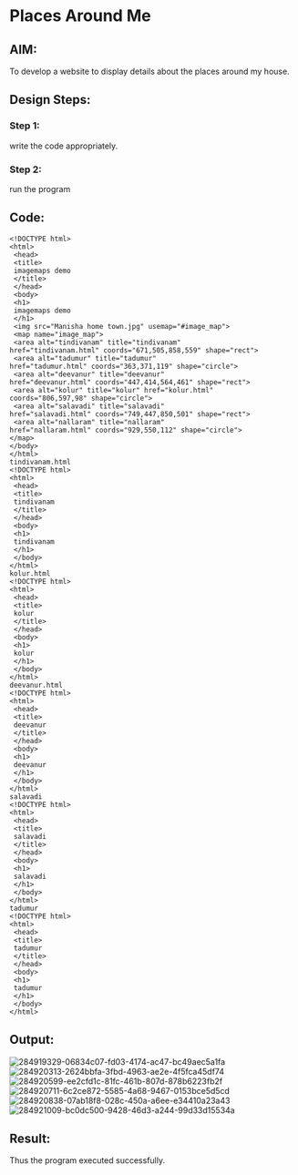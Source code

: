 # Places Around Me
## AIM:
To develop a website to display details about the places around my house.
## Design Steps:

### Step 1:
write the code appropriately.
### Step 2:
run the program
## Code:
```
<!DOCTYPE html>
<html>
 <head>
 <title>
 imagemaps demo
 </title>
 </head>
 <body>
 <h1>
 imagemaps demo
 </h1>
 <img src="Manisha home town.jpg" usemap="#image_map">
 <map name="image_map">
 <area alt="tindivanam" title="tindivanam"
href="tindivanam.html" coords="671,505,858,559" shape="rect">
 <area alt="tadumur" title="tadumur"
href="tadumur.html" coords="363,371,119" shape="circle">
 <area alt="deevanur" title="deevanur"
href="deevanur.html" coords="447,414,564,461" shape="rect">
 <area alt="kolur" title="kolur" href="kolur.html"
coords="806,597,98" shape="circle">
 <area alt="salavadi" title="salavadi"
href="salavadi.html" coords="749,447,850,501" shape="rect">
 <area alt="nallaram" title="nallaram"
href="nallaram.html" coords="929,550,112" shape="circle">
</map>
</body>
</html>
tindivanam.html
<!DOCTYPE html>
<html>
 <head>
 <title>
 tindivanam
 </title>
 </head>
 <body>
 <h1>
 tindivanam
 </h1>
 </body>
</html>
kolur.html
<!DOCTYPE html>
<html>
 <head>
 <title>
 kolur
 </title>
 </head>
 <body>
 <h1>
 kolur
 </h1>
 </body>
</html>
deevanur.html
<!DOCTYPE html>
<html>
 <head>
 <title>
 deevanur
 </title>
 </head>
 <body>
 <h1>
 deevanur
 </h1>
 </body>
</html>
salavadi
<!DOCTYPE html>
<html>
 <head>
 <title>
 salavadi
 </title>
 </head>
 <body>
 <h1>
 salavadi
 </h1>
 </body>
</html>
tadumur
<!DOCTYPE html>
<html>
 <head>
 <title>
 tadumur
 </title>
 </head>
 <body>
 <h1>
 tadumur
 </h1>
 </body>
</html>
```

## Output:
![284919329-06834c07-fd03-4174-ac47-bc49aec5a1fa](https://github.com/MANISHA21SS/places-around-me/assets/147474298/9dfeb3bb-09fe-45ba-b8a1-2d3a6cc35587)
![284920313-2624bbfa-3fbd-4963-ae2e-4f5fca45df74](https://github.com/MANISHA21SS/places-around-me/assets/147474298/e8b7994c-8697-4534-86ef-431e13540b4d)
![284920599-ee2cfd1c-81fc-461b-807d-878b6223fb2f](https://github.com/MANISHA21SS/places-around-me/assets/147474298/01297b22-7875-449c-840f-515819affcba)
![284920711-6c2ce872-5585-4a68-9467-0153bce5d5cd](https://github.com/MANISHA21SS/places-around-me/assets/147474298/a8dae19b-4b5f-4c92-98e0-a9219f1728b1)
![284920838-07ab18f8-028c-450a-a6ee-e34410a23a43](https://github.com/MANISHA21SS/places-around-me/assets/147474298/b93ddff8-a955-442d-ac27-591445a49e97)
![284921009-bc0dc500-9428-46d3-a244-99d33d15534a](https://github.com/MANISHA21SS/places-around-me/assets/147474298/ef5e0db4-4579-487f-8ebf-43e7fe65b99c)

## Result:
Thus the program executed successfully.
